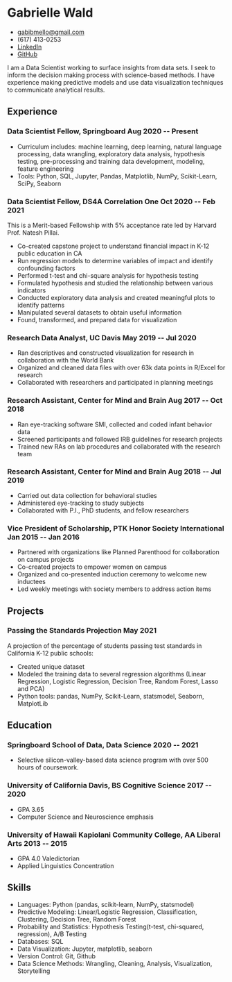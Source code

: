 <!-- The (first) h1 will be used as the <title> of the HTML page -->
# Gabrielle Wald

<!-- The unordered list immediately after the h1 will be formatted on a single
line. It is intended to be used for contact details -->
- <gabibmello@gmail.com>
- (617) 413-0253
- [LinkedIn](https://www.linkedin.com/in/gabriellewald/)
- [GitHub](https://github.com/gabriellewald)

<!-- The paragraph after the h1 and ul and before the first h2 is optional. It
is intended to be used for a short summary. -->
I am a Data Scientist working to surface insights from data sets. I seek to inform the decision making process with science-based methods. I have experience making predictive models and use data visualization techniques to communicate analytical results.

## Experience

<!-- You have to wrap the "left" and "right" half of these headings in spans by
hand -->
### <span>Data Scientist Fellow, Springboard</span> <span>Aug 2020 -- Present</span>

- Curriculum includes: machine learning, deep learning, natural language processing, data wrangling, exploratory data analysis, hypothesis testing, pre-processing and training data development, modeling, feature engineering
- Tools: Python, SQL, Jupyter, Pandas, Matplotlib, NumPy, Scikit-Learn, SciPy, Seaborn

### <span>Data Scientist Fellow, DS4A Correlation One</span> <span>Oct 2020 -- Feb 2021</span>

This is a Merit-based Fellowship with 5% acceptance rate led by Harvard Prof. Natesh Pillai.

- Co-created capstone project to understand financial impact in K-12 public education in CA
- Run regression models to determine variables of impact and identify confounding factors
- Performed t-test and chi-square analysis for hypothesis testing
- Formulated hypothesis and studied the relationship between various indicators
- Conducted exploratory data analysis and created meaningful plots to identify patterns
- Manipulated several datasets to obtain useful information
- Found, transformed, and prepared data for visualization

### <span>Research Data Analyst, UC Davis</span> <span>May 2019 -- Jul 2020</span>

- Ran descriptives and constructed visualization for research in collaboration with the World Bank
- Organized and cleaned data files with over 63k data points in R/Excel for research
- Collaborated with researchers and participated in planning meetings

### <span>Research Assistant, Center for Mind and Brain</span> <span>Aug 2017 -- Oct 2018</span>

- Ran eye-tracking software SMI, collected and coded infant behavior data
- Screened participants and followed IRB guidelines for research projects
- Trained new RAs on lab procedures and collaborated with the research team

### <span>Research Assistant, Center for Mind and Brain</span> <span>Aug 2018 -- Jul 2019</span>

- Carried out data collection for behavioral studies
- Administered eye-tracking to study subjects 
- Collaborated with P.I., PhD students, and fellow researchers

### <span>Vice President of Scholarship, PTK Honor Society International</span> <span>Jan 2015 -- Jan 2016</span>

- Partnered with organizations like Planned Parenthood for collaboration on campus projects
- Co-created projects to empower women on campus
- Organized and co-presented induction ceremony to welcome new inductees
- Led weekly meetings with society members to address action items

## Projects

### <span>Passing the Standards Projection</span> <span>May 2021</span>

A projection of the percentage of students passing test standards in California K-12 public schools:

   - Created unique dataset
   - Modeled the training data to several regression algorithms (Linear Regression, Logistic Regression, Decision Tree, Random Forest, Lasso and PCA)
   - Python tools: pandas, NumPy, Scikit-Learn, statsmodel, Seaborn, MatplotLib

## Education

### <span>Springboard School of Data, Data Science</span> <span>2020 -- 2021</span>

 - Selective silicon-valley-based data science program with over 500 hours of coursework.

### <span>University of California Davis, BS Cognitive Science</span> <span>2017 -- 2020</span>

  - GPA 3.65
  - Computer Science and Neuroscience emphasis

### <span>University of Hawaii Kapiolani Community College, AA Liberal Arts</span> <span>2013 -- 2015</span>

  - GPA 4.0 Valedictorian
  - Applied Linguistics Concentration

## Skills

- Languages: Python (pandas, scikit-learn, NumPy, statsmodel)
- Predictive Modeling: Linear/Logistic Regression, Classification, Clustering, Decision Tree, Random Forest
- Probability and Statistics: Hypothesis Testing(t-test, chi-squared, regression), A/B Testing 
- Databases: SQL 
- Data Visualization: Jupyter, matplotlib, seaborn
- Version Control: Git, Github
- Data Science Methods: Wrangling, Cleaning, Analysis, Visualization, Storytelling

